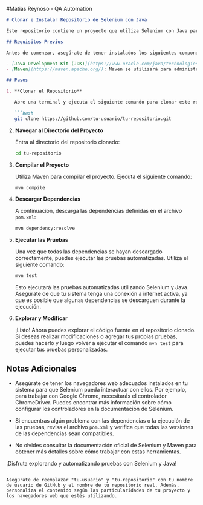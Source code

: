 #Matias Reynoso - QA Automation

```markdown
# Clonar e Instalar Repositorio de Selenium con Java

Este repositorio contiene un proyecto que utiliza Selenium con Java para automatizar pruebas en navegadores web. A continuación, se detallan los pasos para clonar el repositorio y configurar el entorno para ejecutar las pruebas automatizadas.

## Requisitos Previos

Antes de comenzar, asegúrate de tener instalados los siguientes componentes en tu sistema:

- [Java Development Kit (JDK)](https://www.oracle.com/java/technologies/javase-downloads.html): Necesitarás Java para compilar y ejecutar el código.
- [Maven](https://maven.apache.org/): Maven se utilizará para administrar las dependencias del proyecto.

## Pasos

1. **Clonar el Repositorio**

   Abre una terminal y ejecuta el siguiente comando para clonar este repositorio:

   ```bash
   git clone https://github.com/tu-usuario/tu-repositorio.git
   ```

2. **Navegar al Directorio del Proyecto**

   Entra al directorio del repositorio clonado:

   ```bash
   cd tu-repositorio
   ```

3. **Compilar el Proyecto**

   Utiliza Maven para compilar el proyecto. Ejecuta el siguiente comando:

   ```bash
   mvn compile
   ```

4. **Descargar Dependencias**

   A continuación, descarga las dependencias definidas en el archivo `pom.xml`:

   ```bash
   mvn dependency:resolve
   ```

5. **Ejecutar las Pruebas**

   Una vez que todas las dependencias se hayan descargado correctamente, puedes ejecutar las pruebas automatizadas. Utiliza el siguiente comando:

   ```bash
   mvn test
   ```

   Esto ejecutará las pruebas automatizadas utilizando Selenium y Java. Asegúrate de que tu sistema tenga una conexión a internet activa, ya que es posible que algunas dependencias se descarguen durante la ejecución.

6. **Explorar y Modificar**

   ¡Listo! Ahora puedes explorar el código fuente en el repositorio clonado. Si deseas realizar modificaciones o agregar tus propias pruebas, puedes hacerlo y luego volver a ejecutar el comando `mvn test` para ejecutar tus pruebas personalizadas.

## Notas Adicionales

- Asegúrate de tener los navegadores web adecuados instalados en tu sistema para que Selenium pueda interactuar con ellos. Por ejemplo, para trabajar con Google Chrome, necesitarás el controlador ChromeDriver. Puedes encontrar más información sobre cómo configurar los controladores en la documentación de Selenium.

- Si encuentras algún problema con las dependencias o la ejecución de las pruebas, revisa el archivo `pom.xml` y verifica que todas las versiones de las dependencias sean compatibles.

- No olvides consultar la documentación oficial de Selenium y Maven para obtener más detalles sobre cómo trabajar con estas herramientas.

¡Disfruta explorando y automatizando pruebas con Selenium y Java!
```

Asegúrate de reemplazar "tu-usuario" y "tu-repositorio" con tu nombre de usuario de GitHub y el nombre de tu repositorio real. Además, personaliza el contenido según las particularidades de tu proyecto y los navegadores web que estés utilizando.
